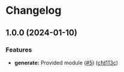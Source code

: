 # Changelog

## 1.0.0 (2024-01-10)


### Features

* **generate:** Provided module ([#5](https://github.com/ankorstore/yokai/issues/5)) ([cfd113c](https://github.com/ankorstore/yokai/commit/cfd113c4238107ad68e1ecfa6ed600567841b5bf))
